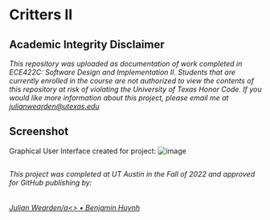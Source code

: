# Critters II

## Academic Integrity Disclaimer

*This repository was uploaded as documentation of work completed in ECE422C: Software Design and Implementation II. Students that are currently enrolled in the course are not authorized to view the contents of this repository at risk of violating the University of Texas Honor Code. If you would like more information about this project, please email me at julianwearden@utexas.edu*

## Screenshot

Graphical User Interface created for project:
![image](https://user-images.githubusercontent.com/60593695/220820469-e29c3627-aa5f-4ce2-9818-4754f2f91491.png)


##
###### This project was completed at UT Austin in the Fall of 2022 and approved for GitHub publishing by: 
###### <a href="mailto:julianwearden@utexas.edu">Julian Wearden/a<> • Benjamin Huynh
